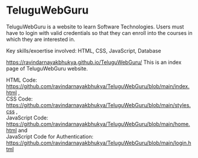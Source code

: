 # TeluguWebGuru
TeluguWebGuru is a website to learn Software Technologies. Users must have to login with valid credentials so that they can enroll into the courses in which they are interested in.

Key skills/exoertise involved: HTML, CSS, JavaScript, Database

https://ravindarnayakbhukya.github.io/TeluguWebGuru/
This is an index page of TeluguWebGuru website.

HTML Code: https://github.com/ravindarnayakbhukya/TeluguWebGuru/blob/main/index.html ,                            
CSS Code: https://github.com/ravindarnayakbhukya/TeluguWebGuru/blob/main/styles.css ,                       
JavaScript Code: https://github.com/ravindarnayakbhukya/TeluguWebGuru/blob/main/home.html and                         
JavaScript Code for Authentication: https://github.com/ravindarnayakbhukya/TeluguWebGuru/blob/main/login.html
